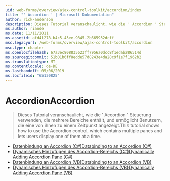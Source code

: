 ```yaml
---
uid: web-forms/overview/ajax-control-toolkit/accordion/index
title: "' Accordion ' | Microsoft-Dokumentation"
author: rick-anderson
description: Dieses Tutorial veranschaulicht, wie die ' Accordion ' Steuerung verwenden, die mehrere Bereiche enthält, und ermöglicht Benutzern, die eine von ihnen zu einem Zeitpunkt angezeigt.
ms.author: riande
ms.date: 11/11/2011
ms.assetid: afd41278-b4c5-43ee-9845-2b665932dcff
msc.legacyurl: /web-forms/overview/ajax-control-toolkit/accordion
msc.type: chapter
ms.openlocfilehash: 67a3ec808835623ff7956a0dcc8f1edaba86514d
ms.sourcegitcommit: 51b01b6ff8edde57d8243e4da28c9f1e7f1962b2
ms.translationtype: MT
ms.contentlocale: de-DE
ms.lasthandoff: 05/06/2019
ms.locfileid: "65130825"
---
```

# <a name="accordion"></a><span data-ttu-id="a87ed-103">Accordion</span><span class="sxs-lookup"><span data-stu-id="a87ed-103">Accordion</span></span>

> <span data-ttu-id="a87ed-104">Dieses Tutorial veranschaulicht, wie die ' Accordion ' Steuerung verwenden, die mehrere Bereiche enthält, und ermöglicht Benutzern, die eine von ihnen zu einem Zeitpunkt angezeigt.</span><span class="sxs-lookup"><span data-stu-id="a87ed-104">This tutorial shows how to use the Accordion control, which contains multiple panes and lets users display one of them at a time.</span></span>

- [<span data-ttu-id="a87ed-105">Datenbindung an Accordion (C#)</span><span class="sxs-lookup"><span data-stu-id="a87ed-105">Databinding to an Accordion (C#)</span></span>](databinding-to-an-accordion-cs.md)
- [<span data-ttu-id="a87ed-106">Dynamisches Hinzufügen des Accordion-Bereichs (C#)</span><span class="sxs-lookup"><span data-stu-id="a87ed-106">Dynamically Adding Accordion Pane (C#)</span></span>](dynamically-adding-an-accordion-pane-cs.md)
- [<span data-ttu-id="a87ed-107">Datenbindung an Accordion (VB)</span><span class="sxs-lookup"><span data-stu-id="a87ed-107">Databinding to an Accordion (VB)</span></span>](databinding-to-an-accordion-vb.md)
- [<span data-ttu-id="a87ed-108">Dynamisches Hinzufügen des Accordion-Bereichs (VB)</span><span class="sxs-lookup"><span data-stu-id="a87ed-108">Dynamically Adding Accordion Pane (VB)</span></span>](dynamically-adding-an-accordion-pane-vb.md)
